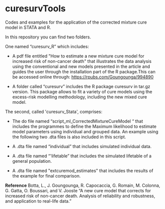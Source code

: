 # curesurvTools
Codes and examples for the application of the corrected mixture cure model in STATA and R.

In this repository you can find two folders. 

One named “curesurv_R” which includes:

  * A pdf file entitled "How to estimate a new mixture cure model for increased risk of non-cancer death" that illustrates the data analysis using the conventional and new models presented in the article and guides the user through the installation part of the R package.This can be accessed online through: https://rpubs.com/Goungounga/994890
  
  * A folder called “curesurv” includes the R package curesurv in tar.gz version. This package allows to fit a variety of cure models using the excess-risk modelling methodology, including the new mixed cure model.

The second, called 'curesurv_Stata', comprises:

  * The do file named  “script_ml_CorrectedMixtureCureModel “ that includes the programmes to  define the Maximum likelihood to estimate model parameters using individual and grouped data. An example using the following two .dta files is also included in this script.
  
  * A .dta file named “individual” that includes simulated individual data.
  
  * A .dta file named “'lifetable” that includes the simulated lifetable of a general population.
  
  * A .dta file named "extcuremod_estimates" that includes the results of the example for final      comparison.

**Reference**
Botta, L., J. Goungounga, R. Capocaccia, G. Romain, M. Colonna, G. Gatta, O. Boussari, and V. Jooste
“A new cure model that corrects for increased risk of non-cancer death. Analysis of reliability and robustness, and application to real-life data.”  
